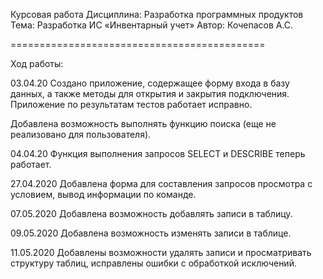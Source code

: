 Курсовая работа
Дисциплина: Разработка программных продуктов
Тема: Разработка ИС «Инвентарный учет»
Автор: Кочепасов А.С.

============================================

Ход работы:

03.04.20
Создано приложение, содержащее форму входа в базу данных, а также методы для открытия и закрытия подключения.
Приложение по результатам тестов работает исправно.

Добавлена возможность выполнять функцию поиска (еще не реализовано для пользователя).

04.04.20
Функция выполнения запросов SELECT и DESCRIBE теперь работает.

27.04.2020
Добавлена форма для составления запросов просмотра с условием, вывод информации по команде.

07.05.2020
Добавлена возможность добавлять записи в таблицу.

09.05.2020
Добавлена возможность изменять записи в таблице.

11.05.2020
Добавлены возможности удалять записи и просматривать структуру таблиц, исправлены ошибки с обработкой исключений.